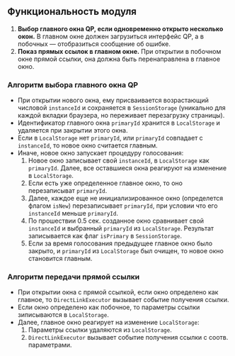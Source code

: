## Функциональность модуля
1. __Выбор главного окна QP, если одновременно открыто несколько окон.__
   В главном окне должен загрузиться интерфейс QP, а в побочных — отобразиться
   сообщение об ошибке.
2. __Показ прямых ссылок в главном окне.__ При открытии в побочном окне прямой
   ссылки, она должна быть перенаправлена в главное окно.

### Алгоритм выбора главного окна QP
* При открытии нового окна, ему присваивается возрастающий числовой `instanceId`
  и сохраняется в `SessionStorage` (уникально для каждой вкладки браузера,
  но переживает перезагрузку страницы).
* Идентификатор главного окна `primaryId` хранится в `LocalStorage` и удаляется
  при закрытии этого окна.
* Если в `LocalStorage` нет `primaryId`, или `primaryId` совпадает с `instanceId`,
  то новое окно считается главным.
* Иначе, новое окно запускает процедуру голосования:
  1. Новое окно записывает свой `instanceId`, в `LocalStorage` как `primaryId`.
     Далее, все оставшиеся окна реагируют на изменение в `LocalStorage`.
  2. Если есть уже определенное главное окно, то оно перезаписыват `primaryId`.
  3. Далее, каждое еще не инициализированное окно (определется флагом `isNew`)
     перезаписывает `primaryId`, при условии что его `instanceId` меньше `primaryId`.
  4. По прошествии 0.5 сек. созданное окно сравнивает свой `instanceId` и
     выбранный `primaryId` из `LocalStorage`. Результат записывается как флаг
     `isPrimary` в `SessionStorage`.
  5. Если за время голосования предыдущее главное окно было закрыто, и
     `primaryId` из `LocalStorage` был очищен, то новое окно становится главным.

### Алгоритм передачи прямой ссылки
* При открытии окна с прямой ссылкой, если окно определено как главное, то
  `DirectLinkExecutor` вызывает событие получения ссылки.
* Если окно определено как побочное, то параметры ссылки зиписываются в `LocalStorage`.
* Далее, главное окно реагирует на изменение `LocalStorage`:
  1. Параметры ссылки удаляются из `LocalStorage`.
  2. `DirectLinkExecutor` вызывает событие получения ссылки с соотв. параметрами.
